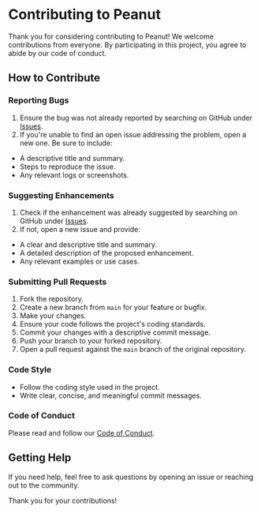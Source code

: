 # Contributing to Peanut

Thank you for considering contributing to Peanut! We welcome contributions from everyone. By participating in this project, you agree to abide by our code of conduct.

## How to Contribute

### Reporting Bugs

1. Ensure the bug was not already reported by searching on GitHub under [Issues](https://github.com/brandawg93/peanut/issues).
2. If you're unable to find an open issue addressing the problem, open a new one. Be sure to include:

- A descriptive title and summary.
- Steps to reproduce the issue.
- Any relevant logs or screenshots.

### Suggesting Enhancements

1. Check if the enhancement was already suggested by searching on GitHub under [Issues](https://github.com/brandawg93/peanut/issues).
2. If not, open a new issue and provide:

- A clear and descriptive title and summary.
- A detailed description of the proposed enhancement.
- Any relevant examples or use cases.

### Submitting Pull Requests

1. Fork the repository.
2. Create a new branch from `main` for your feature or bugfix.
3. Make your changes.
4. Ensure your code follows the project's coding standards.
5. Commit your changes with a descriptive commit message.
6. Push your branch to your forked repository.
7. Open a pull request against the `main` branch of the original repository.

### Code Style

- Follow the coding style used in the project.
- Write clear, concise, and meaningful commit messages.

### Code of Conduct

Please read and follow our [Code of Conduct](CODE_OF_CONDUCT.md).

## Getting Help

If you need help, feel free to ask questions by opening an issue or reaching out to the community.

Thank you for your contributions!
